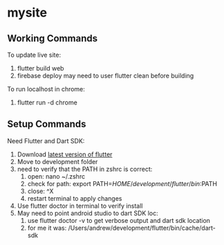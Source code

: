 # mysite

## Working Commands
To update live site:
1) flutter build web
2) firebase deploy
   may need to user flutter clean before building

To run localhost in chrome:
1) flutter run  -d chrome


## Setup Commands
Need Flutter and Dart SDK:
1) Download [latest version of flutter](https://docs.flutter.dev/get-started/install/macos/web)
2) Move to development folder
3) need to verify that the PATH in zshrc is correct:
    1) open: nano ~/.zshrc
    2) check for path: export PATH=$HOME/development/flutter/bin:$PATH
    3) close: ^X
    4) restart terminal to apply changes
4) Use flutter doctor in terminal to verify install
5) May need to point android studio to dart SDK loc:
    1) use flutter doctor -v to get verbose output and dart sdk location
    2) for me it was: /Users/andrew/development/flutter/bin/cache/dart-sdk